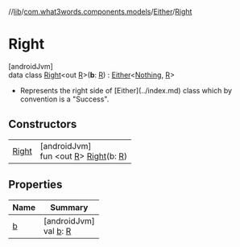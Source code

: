 //[lib](../../../../index.md)/[com.what3words.components.models](../../index.md)/[Either](../index.md)/[Right](index.md)

# Right

[androidJvm]\
data class [Right](index.md)<out [R](index.md)>(**b**: [R](index.md)) : [Either](../index.md)<[Nothing](https://kotlinlang.org/api/latest/jvm/stdlib/kotlin/-nothing/index.html), [R](index.md)> 

<ul><li>Represents the right side of [Either](../index.md) class which by convention is a "Success".</li></ul>

## Constructors

| | |
|---|---|
| [Right](-right.md) | [androidJvm]<br>fun <out [R](index.md)> [Right](-right.md)(b: [R](index.md)) |

## Properties

| Name | Summary |
|---|---|
| [b](b.md) | [androidJvm]<br>val [b](b.md): [R](index.md) |
